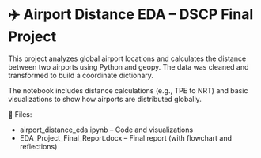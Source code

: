 # ✈️ Airport Distance EDA – DSCP Final Project

This project analyzes global airport locations and calculates the distance between two airports using Python and geopy. The data was cleaned and transformed to build a coordinate dictionary.

The notebook includes distance calculations (e.g., TPE to NRT) and basic visualizations to show how airports are distributed globally.

📂 Files:
- airport_distance_eda.ipynb – Code and visualizations
- EDA_Project_Final_Report.docx – Final report (with flowchart and reflections)


